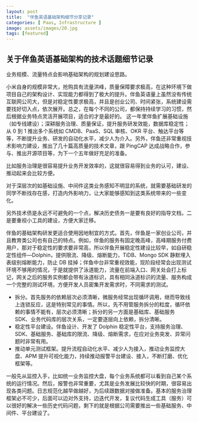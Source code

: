 ```yaml
---
layout: post
title:  "伴鱼英语基础架构细节分享记录"
categories: [ Paas, Infrastructure ]
image: assets/images/20.jpg
tags: [featured]
---
```


## 关于伴鱼英语基础架构的技术话题细节记录

业务规模、流量特点会影响基础架构的规划建设思路。

小米自身的规模非常大，抢购具有流量洪峰，质量保障要求极高，在这种环境下做项目自己的架构设计、实现能力都得到了极大的提升。伴鱼英语量上虽然没有传统互联网公司大，但是对稳定性要求极高，并且是创业公司、时间紧张，系统建设需要找好切入点，依次展开。总之，在每个不同的公司，都保持持续学习的习惯，然后根据业务特点灵活开展项目，适合的才是最好的。
这一年里伴鱼扩展基础设施（如专线建设）；深耕服务治理、质量保证，提升服务研发效能，数据库稳定性；从 0 到 1 推出多个系统如 CMDB、PaaS、SQL 审核、OKR 平台、触达平台等等，不断提升业务、研发的自动化水平，减少人为介入。另外，伴鱼还非常重视技术影响力建设，推出了几十篇高质量的技术文章，跟 PingCAP 达成战略合作，参与、推出开源项目等，为下一个五年做好充足的准备。

比如服务治理是很容易提升业务开发效率的，这就很容易得到业务的认可，建设、推动起来会比较方便。

对于深层次的如基础设施、中间件这类业务感知不明显的系统，就需要基础研发的同学不断找存在感，打造内外影响力，让大家能够感知到这类系统带来的一些变化。

另外技术债是永远不可避免的一个点，解决历史债务一是要有良好的指导文档，二是要重视小工具的建设，方便大家迁移。

伴鱼的基础架构研发更适合使用因地制宜的方式。首先，伴鱼是一家创业公司，并且教育类公司也有自己的特点。例如，伴鱼的服务有固定晚高峰，高峰期服务付费用户，那对于稳定性的要求要非常高，所以伴鱼开展稳定性建设比较早，如自研稳定性组件—Dolphin，提供限流、降级、熔断能力，TiDB、Mongo SDK 静默埋入表级别熔断能力，防止 DB 挂掉；伴鱼中台非常重视效能，现阶段经常会出现测试环境不够用的情况，于是就提供了泳道能力，流量在前端入口、网关处会打上标记，网关之后的服务实例都会带有泳道标识，具有相同泳道标识的流量、服务构成一个完整的测试环境，方便开发人员密集开发需求时，不同需求的测试。

+ 拆分。首先服务的依赖层次必须清晰，微服务经常出现循环调用，继而导致线上连锁反应，这是特别常见的事情。所以，先不用管服务拆分的粒度，循环依赖的事情不能有，层次必须清晰；拆分的另一方面是基础库、基础服务 SDK、业务代码库的层次关系，一定要逐层向上依赖，拆分清晰。
+ 稳定性平台建设。伴鱼设计、开发了 Dolphin 稳定性平台，支持服务治理、SDK、基础服务、基础库的限流、降级、熔断需求，在应对业务突发、异常问题时非常有用。
+ 推动单元测试框架。提升流程自动化水平、减少人为接入，推动业务监控大盘、APM 提升可视化能力，持续推动报警平台建设、接入，不断打磨、优化框架等。

一般先从监控入手，比如统一业务监控大盘，每个业务系统都可以看到自己某个系统的运行情况。然后，报警也非常重要，尤其是业务发展比较快的时期，很容易出现各类问题。日志规范化越早做越好，为后续跟数据对接做准备。基本的服务治理框架必不可少，后面可以边对外支持，边迭代开发，复议代码生成工具（服务）可以很好的解决一些历史代码问题，剩下的就是根据公司需要推出一些基础服务、中间件、平台建设了。
